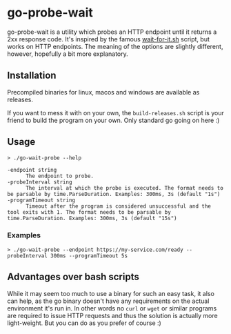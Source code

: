 # go-probe-wait

go-probe-wait is a utility which probes an HTTP endpoint until it returns a 2xx response code.
It's inspired by the famous [wait-for-it.sh](https://github.com/vishnubob/wait-for-it) script, but works on HTTP endpoints.
The meaning of the options are slightly different, however, hopefully a bit more explanatory.

## Installation

Precompiled binaries for linux, macos and windows are available as releases.

If you want to mess it with on your own, the `build-releases.sh` script is your friend to build the program on your own.
Only standard go going on here :)

## Usage

```
> ./go-wait-probe --help

-endpoint string
      The endpoint to probe.
-probeInterval string
      The interval at which the probe is executed. The format needs to be parsable by time.ParseDuration. Examples: 300ms, 3s (default "1s")
-programTimeout string
      Timeout after the program is considered unsuccessful and the tool exits with 1. The format needs to be parsable by time.ParseDuration. Examples: 300ms, 3s (default "15s")
```

### Examples

```
> ./go-wait-probe --endpoint https://my-service.com/ready --probeInterval 300ms --programTimeout 5s
```

## Advantages over bash scripts

While it may seem too much to use a binary for such an easy task, it also can help, as the go binary doesn't have any requirements on the actual environment it's run in.
In other words no `curl` or `wget` or similar programs are required to issue HTTP requests and thus the solution is actually more light-weight.
But you can do as you prefer of course :)
